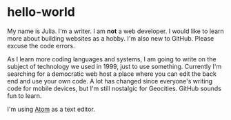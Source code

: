 # hello-world

My name is Julia. I'm a writer. I am <b>not</b> a web developer. I would like to learn more about building websites as a hobby. I'm also new to GitHub. Please excuse the code errors.

As I learn more coding languages and systems, I am going to write on the subject of technology we used in 1999, just to use something. Currently I'm searching for a democratic web host a place where you can edit the back end and use your own code. A lot has changed since everyone's writing code for mobile devices, but I'm still nostalgic for Geocities. GitHub sounds fun to learn.

I'm using [Atom](https://atom.io) as a text editor.
